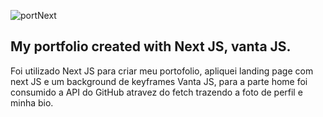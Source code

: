 ![portNext](https://user-images.githubusercontent.com/73317150/150641850-e466b744-9732-4f3f-bf09-41f9bc986e86.PNG)

## My portfolio created with Next JS, vanta JS.

Foi utilizado Next JS para criar meu portofolio, apliquei landing page com next JS e um background de keyframes Vanta JS, para a parte home foi consumido a API do GitHub atravez do fetch trazendo a foto de perfil e minha bio.
